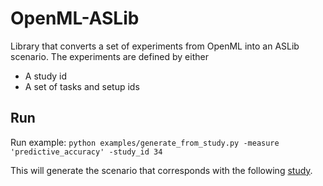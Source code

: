 # OpenML-ASLib

Library that converts a set of experiments from OpenML into an ASLib scenario. The experiments are defined by either
* A study id
* A set of tasks and setup ids

## Run

Run example:
`python examples/generate_from_study.py -measure 'predictive_accuracy' -study_id 34`

This will generate the scenario that corresponds with the following [study](https://www.openml.org/s/34). 